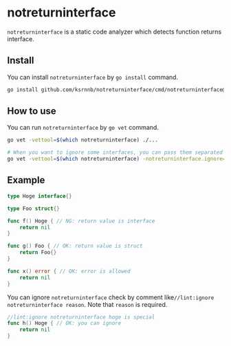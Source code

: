 # notreturninterface

`notreturninterface` is a static code analyzer which detects function returns interface.

## Install

You can install `notreturninterface` by `go install` command.

```bash
go install github.com/ksrnnb/notreturninterface/cmd/notreturninterface@latest
```

## How to use

You can run `notreturninterface` by `go vet` command.

```bash
go vet -vettool=$(which notreturninterface) ./...

# When you want to ignore some interfaces, you can pass them separated by comma
go vet -vettool=$(which notreturninterface) -notreturninterface.ignore=any,someInterface ./...
```

## Example

```go
type Hoge interface{}

type Foo struct{}

func f() Hoge { // NG: return value is interface
	return nil
}

func g() Foo { // OK: return value is struct
	return Foo{}
}

func x() error { // OK: error is allowed
	return nil
}
```

You can ignore `notreturninterface` check by comment like`//lint:ignore notreturninterface reason`. Note that `reason` is required.

```go
//lint:ignore notreturninterface hoge is special
func h() Hoge { // OK: you can ignore
	return nil
}
```